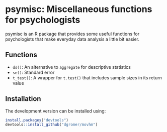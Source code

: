 # psymisc: Miscellaneous functions for psychologists

psymisc is an R package that provides some useful functions for psychologists that make everyday data analysis a little bit easier.

## Functions

-   `ds()`: An alternative to `aggregate` for descriptive statistics
-   `se()`: Standard error
-   `t_test()`: A wrapper for `t.test()` that includes sample sizes in its return value


## Installation

The development version can be installed using:

```r
install.packages("devtools")
devtools::install_github("dgromer/movhm")
```
